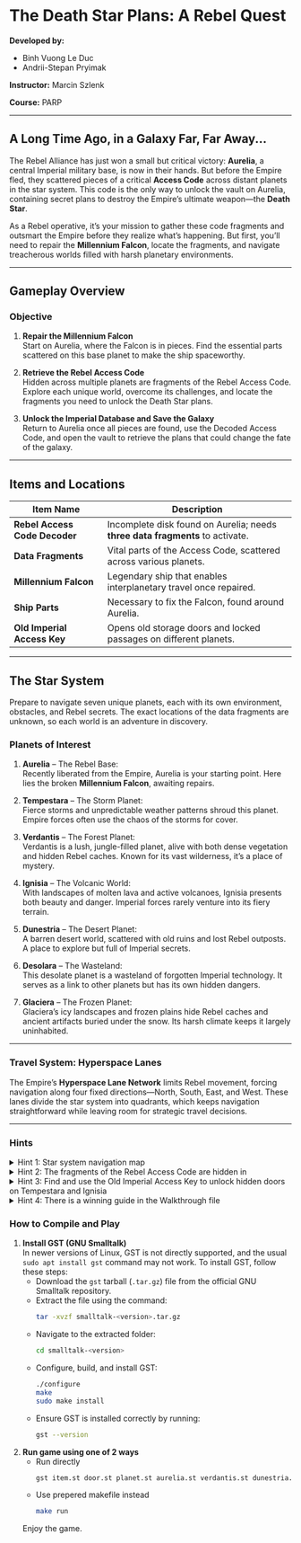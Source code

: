 # **The Death Star Plans: A Rebel Quest**

**Developed by:**

- Binh Vuong Le Duc
- Andrii-Stepan Pryimak

**Instructor:** Marcin Szlenk

**Course:** PARP

---

## **A Long Time Ago, in a Galaxy Far, Far Away...**

The Rebel Alliance has just won a small but critical victory: **Aurelia**, a central Imperial military base, is now in their hands. But before the Empire fled, they scattered pieces of a critical **Access Code** across distant planets in the star system. This code is the only way to unlock the vault on Aurelia, containing secret plans to destroy the Empire’s ultimate weapon—the **Death Star**.

As a Rebel operative, it’s your mission to gather these code fragments and outsmart the Empire before they realize what’s happening. But first, you’ll need to repair the **Millennium Falcon**, locate the fragments, and navigate treacherous worlds filled with harsh planetary environments.

---

## **Gameplay Overview**

### **Objective**

1. **Repair the Millennium Falcon**  
   Start on Aurelia, where the Falcon is in pieces. Find the essential parts scattered on this base planet to make the ship spaceworthy.

2. **Retrieve the Rebel Access Code**  
   Hidden across multiple planets are fragments of the Rebel Access Code. Explore each unique world, overcome its challenges, and locate the fragments you need to unlock the Death Star plans.

3. **Unlock the Imperial Database and Save the Galaxy**  
   Return to Aurelia once all pieces are found, use the Decoded Access Code, and open the vault to retrieve the plans that could change the fate of the galaxy.

---

## **Items and Locations**

| **Item Name**                 | **Description**                                                               |
| ----------------------------- | ----------------------------------------------------------------------------- |
| **Rebel Access Code Decoder** | Incomplete disk found on Aurelia; needs **three data fragments** to activate. |
| **Data Fragments**            | Vital parts of the Access Code, scattered across various planets.             |
| **Millennium Falcon**         | Legendary ship that enables interplanetary travel once repaired.              |
| **Ship Parts**                | Necessary to fix the Falcon, found around Aurelia.                            |
| **Old Imperial Access Key**   | Opens old storage doors and locked passages on different planets.             |

---

## **The Star System**

Prepare to navigate seven unique planets, each with its own environment, obstacles, and Rebel secrets. The exact locations of the data fragments are unknown, so each world is an adventure in discovery.

### **Planets of Interest**

1. **Aurelia** – The Rebel Base:  
   Recently liberated from the Empire, Aurelia is your starting point. Here lies the broken **Millennium Falcon**, awaiting repairs.

2. **Tempestara** – The Storm Planet:  
   Fierce storms and unpredictable weather patterns shroud this planet. Empire forces often use the chaos of the storms for cover.

3. **Verdantis** – The Forest Planet:  
   Verdantis is a lush, jungle-filled planet, alive with both dense vegetation and hidden Rebel caches. Known for its vast wilderness, it’s a place of mystery.

4. **Ignisia** – The Volcanic World:  
   With landscapes of molten lava and active volcanoes, Ignisia presents both beauty and danger. Imperial forces rarely venture into its fiery terrain.

5. **Dunestria** – The Desert Planet:  
   A barren desert world, scattered with old ruins and lost Rebel outposts. A place to explore but full of Imperial secrets.

6. **Desolara** – The Wasteland:  
   This desolate planet is a wasteland of forgotten Imperial technology. It serves as a link to other planets but has its own hidden dangers.

7. **Glaciera** – The Frozen Planet:  
   Glaciera’s icy landscapes and frozen plains hide Rebel caches and ancient artifacts buried under the snow. Its harsh climate keeps it largely uninhabited.

---

### **Travel System: Hyperspace Lanes**

The Empire’s **Hyperspace Lane Network** limits Rebel movement, forcing navigation along four fixed directions—North, South, East, and West. These lanes divide the star system into quadrants, which keeps navigation straightforward while leaving room for strategic travel decisions.

---

### Hints

<details>
   <summary>Hint 1: Star system navigation map</summary>

```
[Tempestara]              [Dunestria]
      O         < w --- e >      O                                   n = North
      |                          |                       w = West        O       e = East
      ^                          ^                                   s = South
      n                          n
      |                          |
      s                          s
      v                          v

[Desolara]                 [Aurelia]                 [Verdantis]
      O        < w --- e >       O        < w --- e >       O

                                              ^                          ^
                                              n                          n
                                              |                          |
                                              s                          s
                                              v                          v

                                              O        < w --- e >       O
                                       [Glaciera]                 [Ignisia]
```

</details>

<details>
   <summary>Hint 2: The fragments of the Rebel Access Code are hidden in</summary>

- Tempestara: **Tempest Fragment**
- Verdantis: **Verdant Fragment**
- Ignisia: **Pyro Fragment**
</details>

<details>
   <summary>Hint 3: Find and use the Old Imperial Access Key to unlock hidden doors on Tempestara and Ignisia</summary>

- You can find them in: **Dunestria** and **Desolara**.
</details>

<details>
   <summary>Hint 4: There is a winning guide in the Walkthrough file</summary>

- [Walkthrough](./how-to-win.txt)
</details>


### **How to Compile and Play**

1. **Install GST (GNU Smalltalk)**  
   In newer versions of Linux, GST is not directly supported, and the usual `sudo apt install gst` command may not work. To install GST, follow these steps:  
   - Download the `gst` tarball (`.tar.gz`) file from the official GNU Smalltalk repository.  
   - Extract the file using the command:  
     ```bash
     tar -xvzf smalltalk-<version>.tar.gz
     ```  
   - Navigate to the extracted folder:  
     ```bash
     cd smalltalk-<version>
     ```  
   - Configure, build, and install GST:  
     ```bash
     ./configure
     make
     sudo make install
     ```  
   - Ensure GST is installed correctly by running:  
      ```bash
      gst --version
      ```
2. **Run game using one of 2 ways**
   - Run directly
      ```bash
      gst item.st door.st planet.st aurelia.st verdantis.st dunestria.st tempestara.st desolara.st ignisia.st glaciera.st player.st gameMap.st adventure.st
      ```
   - Use prepered makefile instead
      ```bash
      make run
      ```
   Enjoy the game.

